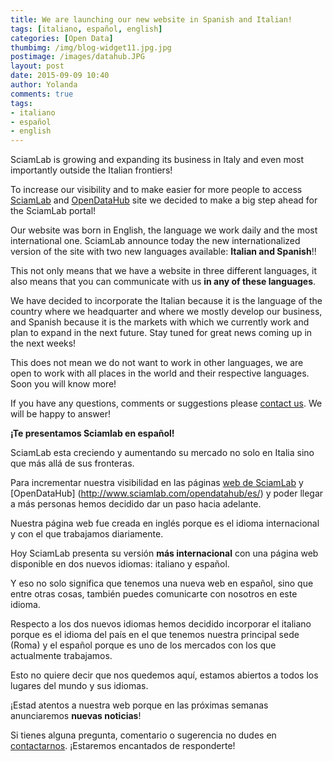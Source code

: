 ```yaml
---
title: We are launching our new website in Spanish and Italian!  
tags: [italiano, español, english]
categories: [Open Data]
thumbimg: /img/blog-widget11.jpg.jpg
postimage: /images/datahub.JPG
layout: post
date: 2015-09-09 10:40
author: Yolanda
comments: true
tags:
- italiano
- español
- english
---
```


SciamLab is growing and expanding its business in Italy and even most importantly outside the Italian frontiers!

To increase our visibility and to make easier for more people to access [SciamLab](http://www.sciamlab.com/) and [OpenDataHub](http://www.sciamlab.com/opendatahub/) site we decided to make a big step ahead for the SciamLab portal!

Our website was born in English, the language we work daily and the most international one.
SciamLab announce today the new internationalized version of the site with two new languages available: **Italian and Spanish**!! 

This not only means that we have a website in three different languages, it also means that you can communicate with us **in any of these languages**.

We have decided to incorporate the Italian because it is the language of the country where we headquarter and where we mostly develop our business, and Spanish because it is the markets with which we currently work and plan to expand in the next future. Stay tuned for great news coming up in the next weeks!

This does not mean we do not want to work in other languages, we are open to work with all places in the world and their respective languages. Soon you will know more!

If you have any questions, comments or suggestions please [contact us](http://www.sciamlab.com/company/contact_us.shtml.en). We will be happy to answer!


**¡Te presentamos Sciamlab en español!**

SciamLab esta creciendo y aumentando su mercado no solo en Italia sino que más allá de sus fronteras.

Para incrementar nuestra visibilidad en las páginas [web de SciamLab](http://www.sciamlab.com/index.shtml.es) y [OpenDataHub] (http://www.sciamlab.com/opendatahub/es/) y poder llegar a más personas hemos decidido dar un paso hacia adelante.

Nuestra página web fue creada en inglés porque es el idioma internacional y con el que trabajamos diariamente.

Hoy SciamLab presenta su versión **más internacional** con una página web disponible en dos nuevos idiomas: italiano y español.

Y eso no solo significa que tenemos una nueva web en español, sino que entre otras cosas, también puedes comunicarte con nosotros en este idioma.

Respecto a los dos nuevos idiomas hemos decidido incorporar el italiano porque es el idioma del país en el que tenemos nuestra principal sede (Roma) y el español porque es uno de los mercados con los que actualmente trabajamos. 

Esto no quiere decir que nos quedemos aquí, estamos abiertos a todos los lugares del mundo y sus idiomas.

¡Estad atentos a nuestra web porque en las próximas semanas anunciaremos **nuevas noticias**! 

Si tienes alguna pregunta, comentario o sugerencia no dudes en [contactarnos](http://www.sciamlab.com/company/contact_us.shtml.es). ¡Estaremos encantados de responderte!
